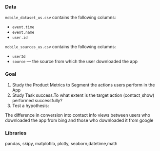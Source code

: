 
### Data
`mobile_dataset_us.csv` contains the following columns:

- `event.time`
- `event.name`
- `user.id`

`mobile_sources_us.csv` contains the following columns: 

- `userId`
- `source` — the source from which the user downloaded the app

### Goal
1. Study the Product Metrics to Segment the actions users perform in the App
2. Study Task success.To what extent is the target action (contact_show) performed successfully?
3. Test a hypothesis:

The difference in conversion into contact info views between users who downloaded the app from bing and those who downloaded it from google

### Libraries
pandas, skipy, matplotlib, plotly, seaborn,datetime,math
